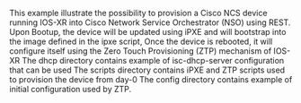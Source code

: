 This example illustrate the possibility to provision a Cisco NCS device running IOS-XR into Cisco Network Service Orchestrator (NSO) using REST.
Upon Bootup, the device will be updated using iPXE and will bootstrap into the image defined in the ipxe script, Once the device is rebooted, it will configure itself using the Zero Touch Provisioning (ZTP) mechanism of IOS-XR
The dhcp directory contains example of isc-dhcp-server configuration that can be used
The scripts directory contains iPXE and ZTP scripts used to provision the device from day-0
The config directory contains example of initial configuration used by ZTP.

